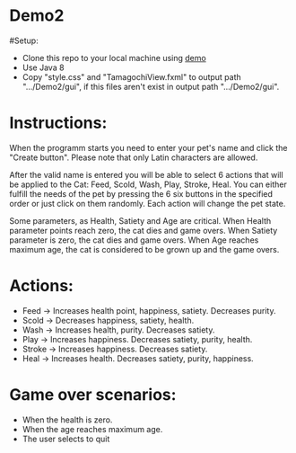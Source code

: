 # Demo2

#Setup:
- Clone this repo to your local machine using [demo](https://github.com/DashaLevchenko/Demo2.git)
- Use Java 8
- Copy "style.css" and "TamagochiView.fxml" to output path ".../Demo2/gui", if this files aren't exist in output path ".../Demo2/gui".

# Instructions:
When the programm starts you need to enter your pet's name and click the "Create button". Please note that only Latin characters are allowed.

After the valid name is entered you will be able to select 6 actions that will be applied to the Cat: Feed, Scold, Wash, Play, Stroke, Heal. You can either fulfill the needs of the pet by pressing the 6 six buttons in the specified order or just click on them randomly. Each action will change the pet state.

Some parameters, as Health, Satiety and Age are critical. When Health parameter points reach zero, the cat dies and game overs. When Satiety parameter is zero, the cat dies and game overs. When Age reaches maximum age, the cat is considered to be grown up and the game overs.

# Actions:
- Feed -> Increases health point, happiness, satiety. Decreases purity.
- Scold -> Decreases happiness, satiety, health.
- Wash -> Increases health, purity. Decreases satiety.
- Play -> Increases happiness. Decreases satiety, purity, health.
- Stroke -> Increases happiness. Decreases satiety.
- Heal -> Increases health. Decreases satiety, purity, happiness.

# Game over scenarios:
- When the health is zero.
- When the age reaches maximum age.
- The user selects to quit
